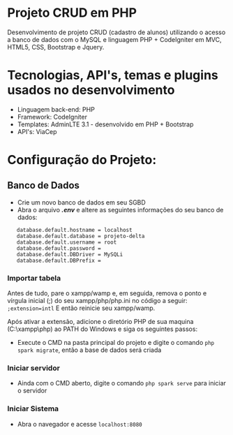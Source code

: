  
# Projeto CRUD em PHP
Desenvolvimento de projeto CRUD (cadastro de alunos) utilizando o acesso a banco de dados com o MySQL e linguagem PHP + CodeIgniter em MVC, HTML5, CSS, Bootstrap e Jquery.

# Tecnologias, API's, temas e plugins usados no desenvolvimento
- Linguagem back-end: PHP
- Framework: CodeIgniter
- Templates: AdminLTE 3.1 - desenvolvido em PHP + Bootstrap
- API's: ViaCep

# Configuração do Projeto:
## Banco de Dados
 - Crie um novo banco de dados em seu SGBD
 - Abra o arquivo **_.env_** e altere as seguintes informações do seu banco de dados:
```
   database.default.hostname = localhost
   database.default.database = projeto-delta
   database.default.username = root
   database.default.password = 
   database.default.DBDriver = MySQLi
   database.default.DBPrefix =
```
### Importar tabela
Antes de tudo, pare o xampp/wamp e, em seguida, remova o ponto e vírgula inicial (;) do seu xampp/php/php.ini no código a seguir:
`;extension=intl`
E então reinicie seu xampp/wamp.

Após ativar a extensão, adicione o diretório PHP de sua maquina (C:\xampp\php) ao PATH do Windows e siga os seguintes passos:
 - Execute o CMD na pasta principal do projeto e digite o comando `php spark migrate`, então a base de dados será criada
### Iniciar servidor
 - Ainda com o CMD aberto, digite o comando `php spark serve` para iniciar o servidor
### Iniciar Sistema
 - Abra o navegador e acesse `localhost:8080`

